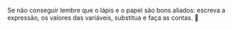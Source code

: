 Se não conseguir lembre que o lápis e o papel são bons aliados: escreva a expressão, os valores das variáveis, substitua e faça as contas. :memo:
